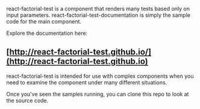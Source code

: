 

react-factorial-test is a component that renders many tests based only on input parameters.
react-factorial-test-documentation is simply the sample code for the main component.

Explore the documentation here:
## [http://react-factorial-test.github.io/](http://react-factorial-test.github.io)

react-factorial-test is intended for use with complex components when you need to examine the component under many different situations.


Once you've seen the samples running, you can clone this repo to look at the source code.

